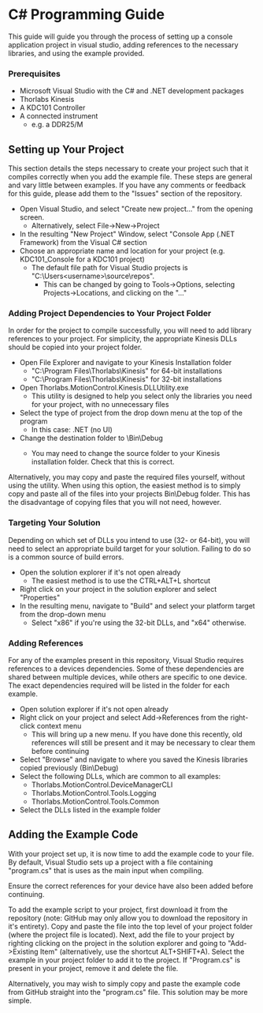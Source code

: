 # C\# Programming Guide

This guide will guide you through the process of setting up a console application project in visual studio, adding references to the necessary libraries, and using the example provided.

### Prerequisites

  - Microsoft Visual Studio with the C\# and .NET development packages
  - Thorlabs Kinesis
  - A KDC101 Controller
  - A connected instrument
    * e.g. a DDR25/M

## Setting up Your Project

This section details the steps necessary to create your project such that it compiles correctly when you add the example file. These steps are general and vary little between examples. If you have any comments or feedback for this guide, please add them to the "Issues" section of the repository.

  - Open Visual Studio, and select "Create new project..." from the opening screen.
    - Alternatively, select File->New->Project 
  - In the resulting "New Project" Window, select "Console App (.NET Framework) from the Visual C# section
  - Choose an appropriate name and location for your project (e.g. KDC101_Console for a KDC101 project)
    - The default file path for Visual Studio projects is "C:\Users\<username>\source\repos". 
      - This can be changed by going to Tools->Options, selecting Projects->Locations, and clicking on the "..."


### Adding Project Dependencies to Your Project Folder

In order for the project to compile successfully, you will need to add library references to your project. For simplicity, the appropriate Kinesis DLLs should be copied into your project folder.

  - Open File Explorer and navigate to your Kinesis Installation folder
    - "C:\Program Files\Thorlabs\Kinesis" for 64-bit installations
    - "C:\Program Files\Thorlabs\Kinesis" for 32-bit installations
  - Open Thorlabs.MotionControl.Kinesis.DLLUtility.exe
    - This utility is designed to help you select only the libraries you need for your project, with no unnecessary files
  - Select the type of project from the drop down menu at the top of the program
    - In this case: .NET (no UI)
  - Change the destination folder to <Your Project Folder>\Bin\Debug
    - You may need to change the source folder to your Kinesis installation folder. Check that this is correct.

Alternatively, you may copy and paste the required files yourself, without using the utility. When using this option, the easiest method is to simply copy and paste all of the files into your projects Bin\Debug folder. This has the disadvantage of copying files that you will not need, however.


### Targeting Your Solution

Depending on which set of DLLs you intend to use (32- or 64-bit), you will need to select an appropriate build target for your solution. Failing to do so is a common source of build errors.

  - Open the solution explorer if it's not open already
    - The easiest method is to use the CTRL+ALT+L shortcut
  - Right click on your project in the solution explorer and select "Properties"
  - In the resulting menu, navigate to "Build" and select your platform target from the drop-down menu
    - Select "x86" if you're using the 32-bit DLLs, and "x64" otherwise.


### Adding References

For any of the examples present in this repository, Visual Studio requires references to a devices dependencies. Some of these dependencies are shared between multiple devices, while others are specific to one device. The exact dependencies required will be listed in the folder for each example.

  - Open solution explorer if it's not open already
  - Right click on your project and select Add->References from the right-click context menu
    - This will bring up a new menu. If you have done this recently, old references will still be present and it may be necessary to clear them before continuing
  - Select "Browse" and navigate to where you saved the Kinesis libraries copied previously (Bin\Debug)
  - Select the following DLLs, which are common to all examples:
    - Thorlabs.MotionControl.DeviceManagerCLI
    - Thorlabs.MotionControl.Tools.Logging
    - Thorlabs.MotionControl.Tools.Common
  - Select the DLLs listed in the example folder


## Adding the Example Code

With your project set up, it is now time to add the example code to your file. By default, Visual Studio sets up a project with a file containing "program.cs" that is uses as the main input when compiling.

Ensure the correct references for your device have also been added before continuing.

To add the example script to your project, first download it from the repository (note: GitHub may only allow you to download the repository in it's entirety). Copy and paste the file into the top level of your project folder (where the project file is located). Next, add the file to your project by righting clicking on the project in the solution explorer and going to "Add->Existing Item" (alternatively, use the shortcut ALT+SHIFT+A). Select the example in your project folder to add it to the project. If "Program.cs" is present in your project, remove it and delete the file.

Alternatively, you may wish to simply copy and paste the example code from GitHub straight into the "program.cs" file. This solution may be more simple.


